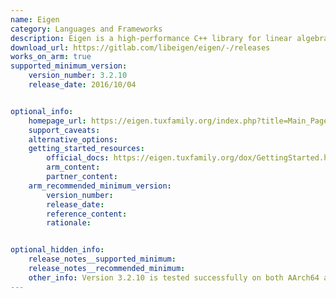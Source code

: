 ```yaml
---
name: Eigen
category: Languages and Frameworks
description: Eigen is a high-performance C++ library for linear algebra, offering a wide range of mathematical functionalities such as vectors, matrices and various numerical solvers.
download_url: https://gitlab.com/libeigen/eigen/-/releases
works_on_arm: true
supported_minimum_version:
    version_number: 3.2.10
    release_date: 2016/10/04


optional_info:
    homepage_url: https://eigen.tuxfamily.org/index.php?title=Main_Page
    support_caveats:
    alternative_options:
    getting_started_resources:
        official_docs: https://eigen.tuxfamily.org/dox/GettingStarted.html#title1
        arm_content:
        partner_content:
    arm_recommended_minimum_version:
        version_number:
        release_date:
        reference_content:
        rationale:


optional_hidden_info:
    release_notes__supported_minimum:
    release_notes__recommended_minimum:
    other_info: Version 3.2.10 is tested successfully on both AArch64 and x86_64 platforms. In the previous versions "binder1st" and "binder2nd" are throwing warnings as these both are deprecated in C++11 as mentioned in [this bug](https://eigen.tuxfamily.org/bz/show_bug.cgi?id=1276).
---
```


